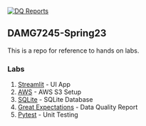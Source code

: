 [![DQ Reports](https://github.com/piyush-an/DAMG7245-Spring23/actions/workflows/static.yml/badge.svg)](https://github.com/piyush-an/DAMG7245-Spring23/actions/workflows/static.yml)

## DAMG7245-Spring23
This is a repo for reference to hands on labs.

### Labs
1. [Streamlit](streamlit) - UI App
2. [AWS](aws) - AWS S3 Setup
3. [SQLite](sqlite) - SQLite Database
4. [Great Expectations](great-expectation) - Data Quality Report
5. [Pytest](pytest) - Unit Testing

